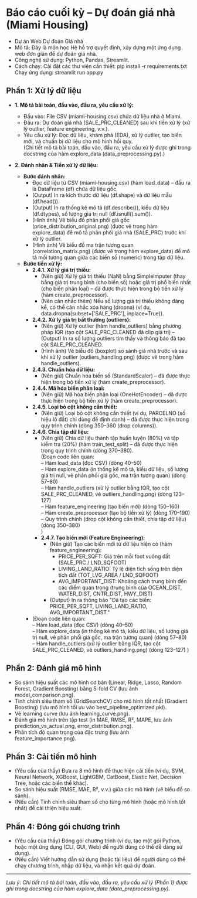# Báo cáo cuối kỳ – Dự đoán giá nhà (Miami Housing)
- Dự án Web Dự đoán Giá nhà 
- Mô tả: Đây là môn học Hệ hỗ trợ quyết định, xây dựng một ứng dụng web đơn giản để dự đoán giá nhà.
- Công nghệ sử dụng: Python, Pandas, Streamlit.
- Cách chạy:
Cài đặt các thư viện cần thiết: pip install -r requirements.txt
Chạy ứng dụng: streamlit run app.py


## Phần 1: Xử lý dữ liệu

- **1. Mô tả bài toán, đầu vào, đầu ra, yêu cầu xử lý:**  
  - Đầu vào: File CSV (miami-housing.csv) chứa dữ liệu nhà ở Miami.  
  - Đầu ra: Dự đoán giá nhà (SALE_PRC_CLEANED) sau khi tiền xử lý (xử lý outlier, feature engineering, v.v.).  
  - Yêu cầu xử lý: Đọc dữ liệu, khám phá (EDA), xử lý outlier, tạo biến mới, và chuẩn bị dữ liệu cho mô hình hồi quy.  
  (Chi tiết mô tả bài toán, đầu vào, đầu ra, yêu cầu xử lý được ghi trong docstring của hàm explore_data (data_preprocessing.py).)

- **2. Đánh nhãn & Tiền xử lý dữ liệu:**  
  - **Bước đánh nhãn:**  
    - Đọc dữ liệu từ CSV (miami-housing.csv) (hàm load_data) – đầu ra là DataFrame (df) chứa dữ liệu gốc.  
    - (Output) In ra kích thước dữ liệu (df.shape) và dữ liệu mẫu (df.head()).  
    - (Output) In ra thống kê mô tả (df.describe()), kiểu dữ liệu (df.dtypes), số lượng giá trị null (df.isnull().sum()).  
    - (Hình ảnh) Vẽ biểu đồ phân phối giá gốc (price_distribution_original.png) (được vẽ trong hàm explore_data) để mô tả phân phối giá nhà (SALE_PRC) trước khi xử lý outlier.  
    - (Hình ảnh) Vẽ biểu đồ ma trận tương quan (correlation_matrix.png) (được vẽ trong hàm explore_data) để mô tả mối tương quan giữa các biến số (numeric) trong tập dữ liệu.  
  - **Bước tiền xử lý:**  
    - **2.4.1. Xử lý giá trị thiếu:**  
      - (Nên giữ) Xử lý giá trị thiếu (NaN) bằng SimpleImputer (thay bằng giá trị trung bình (cho biến số) hoặc giá trị phổ biến nhất (cho biến phân loại) – đã được thực hiện trong bộ tiền xử lý (hàm create_preprocessor).  
      - (Nên cân nhắc thêm) Nếu số lượng giá trị thiếu không đáng kể, có thể cân nhắc xóa hàng (dropna) (ví dụ, data.dropna(subset=['SALE_PRC'], inplace=True)).  
    - **2.4.2. Xử lý giá trị bất thường (outliers):**  
      - (Nên giữ) Xử lý outlier (hàm handle_outliers) bằng phương pháp IQR (tạo cột SALE_PRC_CLEANED đã clip giá trị) – (Output) In ra số lượng outliers tìm thấy và thông báo đã tạo cột SALE_PRC_CLEANED.  
      - (Hình ảnh) Vẽ biểu đồ (boxplot) so sánh giá nhà trước và sau khi xử lý outlier (outliers_handling.png) (được vẽ trong hàm handle_outliers).  
    - **2.4.3. Chuẩn hóa dữ liệu:**  
      - (Nên giữ) Chuẩn hóa biến số (StandardScaler) – đã được thực hiện trong bộ tiền xử lý (hàm create_preprocessor).  
    - **2.4.4. Mã hóa biến phân loại:**  
      - (Nên giữ) Mã hóa biến phân loại (OneHotEncoder) – đã được thực hiện trong bộ tiền xử lý (hàm create_preprocessor).  
    - **2.4.5. Loại bỏ cột không cần thiết:**  
      - (Nên giữ) Loại bỏ cột không cần thiết (ví dụ, PARCELNO (số hiệu lô đất) chỉ dùng để định danh) – đã được thực hiện trong quy trình chính (dòng 350–360 (drop columns)).  
    - **2.4.6. Chia tập dữ liệu:**  
      - (Nên giữ) Chia dữ liệu thành tập huấn luyện (80%) và tập kiểm tra (20%) (hàm train_test_split) – đã được thực hiện trong quy trình chính (dòng 370–380).  
      (Đoạn code liên quan:  
        – Hàm load_data (đọc CSV) (dòng 40–50)  
        – Hàm explore_data (in thống kê mô tả, kiểu dữ liệu, số lượng giá trị null, vẽ phân phối giá gốc, ma trận tương quan) (dòng 57–80)  
        – Hàm handle_outliers (xử lý outlier bằng IQR, tạo cột SALE_PRC_CLEANED, vẽ outliers_handling.png) (dòng 123–127)  
        – Hàm feature_engineering (tạo biến mới) (dòng 150–160)  
        – Hàm create_preprocessor (tạo bộ tiền xử lý) (dòng 170–190)  
        – Quy trình chính (drop cột không cần thiết, chia tập dữ liệu) (dòng 350–380)  
      )
      - **2.4.7. Tạo biến mới (Feature Engineering):**  
        - (Nên giữ) Tạo các biến mới từ dữ liệu hiện có (hàm feature_engineering):  
          - PRICE_PER_SQFT: Giá trên mỗi foot vuông đất (SALE_PRC / LND_SQFOOT)  
          - LIVING_LAND_RATIO: Tỷ lệ diện tích sống trên diện tích đất (TOT_LVG_AREA / LND_SQFOOT)  
          - AVG_IMPORTANT_DIST: Khoảng cách trung bình đến các điểm quan trọng (trung bình của OCEAN_DIST, WATER_DIST, CNTR_DIST, HWY_DIST)  
        - (Output) In ra thông báo "Đã tạo các biến: PRICE_PER_SQFT, LIVING_LAND_RATIO, AVG_IMPORTANT_DIST."  
    - (Đoạn code liên quan:  
        – Hàm load_data (đọc CSV) (dòng 40–50)  
        – Hàm explore_data (in thống kê mô tả, kiểu dữ liệu, số lượng giá trị null, vẽ phân phối giá gốc, ma trận tương quan) (dòng 57–80)  
        – Hàm handle_outliers (xử lý outlier bằng IQR, tạo cột SALE_PRC_CLEANED, vẽ outliers_handling.png) (dòng 123–127)  )

## Phần 2: Đánh giá mô hình

- So sánh hiệu suất các mô hình cơ bản (Linear, Ridge, Lasso, Random Forest, Gradient Boosting) bằng 5-fold CV (lưu ảnh model_comparison.png).  
- Tinh chỉnh siêu tham số (GridSearchCV) cho mô hình tốt nhất (Gradient Boosting) (lưu mô hình tối ưu vào best_pipeline_optimized.pkl).  
- Vẽ learning curve (lưu ảnh learning_curve.png).  
- Đánh giá mô hình trên tập test (in MAE, RMSE, R², MAPE, lưu ảnh prediction_vs_actual.png, error_distribution.png).  
- Phân tích độ quan trọng của đặc trưng (lưu ảnh feature_importance.png).

## Phần 3: Cải tiến mô hình

- (Yêu cầu của thầy) Đưa ra 8 mô hình để thực hiện cải tiến (ví dụ, SVM, Neural Network, XGBoost, LightGBM, CatBoost, Elastic Net, Decision Tree, hoặc các biến thể khác).  
- So sánh hiệu suất (RMSE, MAE, R², v.v.) giữa các mô hình (vẽ biểu đồ so sánh).  
- (Nếu cần) Tinh chỉnh siêu tham số cho từng mô hình (hoặc mô hình tốt nhất) để cải thiện hiệu suất.

## Phần 4: Đóng gói chương trình

- (Yêu cầu của thầy) Đóng gói chương trình (ví dụ, tạo một gói Python, hoặc một ứng dụng (CLI, GUI, Web) để người dùng có thể dễ dàng sử dụng).  
- (Nếu cần) Viết hướng dẫn sử dụng (hoặc tài liệu) để người dùng có thể chạy chương trình, nhập dữ liệu, và nhận kết quả dự đoán.

---

*Lưu ý: Chi tiết mô tả bài toán, đầu vào, đầu ra, yêu cầu xử lý (Phần 1) được ghi trong docstring của hàm explore_data (data_preprocessing.py).* 
